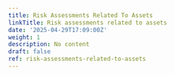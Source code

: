 ```yaml
---
title: Risk Assessments Related To Assets
linkTitle: Risk assessments related to assets
date: '2025-04-29T17:09:00Z'
weight: 1
description: No content
draft: false
ref: risk-assessments-related-to-assets
---
```


